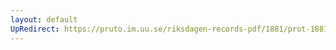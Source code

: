 ```yaml
---
layout: default
UpRedirect: https://pruto.im.uu.se/riksdagen-records-pdf/1881/prot-1881--ak--037/prot-1881--ak--037_007.pdf
---
```

